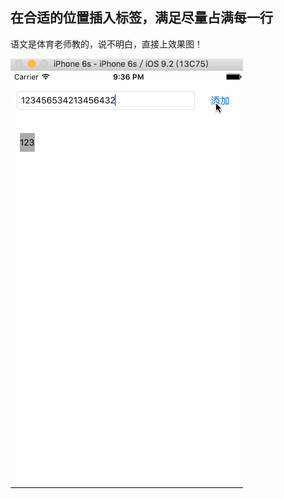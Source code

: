 ## 在合适的位置插入标签，满足尽量占满每一行

语文是体育老师教的，说不明白，直接上效果图！

![](https://github.com/MaxIsComing/AutoInsert/raw/master/demonstrate.gif) 

